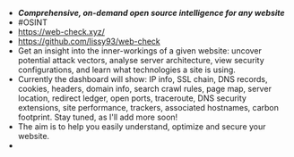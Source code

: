 - ***Comprehensive, on-demand open source intelligence for any website***
- #OSINT
- https://web-check.xyz/
- https://github.com/lissy93/web-check
- Get an insight into the inner-workings of a given website: uncover potential attack vectors, analyse server architecture, view security configurations, and learn what technologies a site is using.
- Currently the dashboard will show: IP info, SSL chain, DNS records, cookies, headers, domain info, search crawl rules, page map, server location, redirect ledger, open ports, traceroute, DNS security extensions, site performance, trackers, associated hostnames, carbon footprint. Stay tuned, as I'll add more soon!
- The aim is to help you easily understand, optimize and secure your website.
-